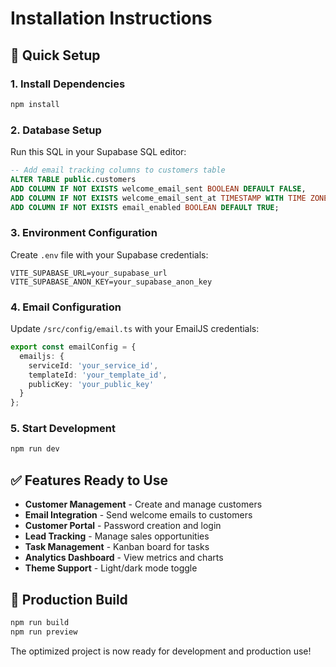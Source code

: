 # Installation Instructions

## 🚀 Quick Setup

### 1. Install Dependencies
```bash
npm install
```

### 2. Database Setup
Run this SQL in your Supabase SQL editor:
```sql
-- Add email tracking columns to customers table
ALTER TABLE public.customers 
ADD COLUMN IF NOT EXISTS welcome_email_sent BOOLEAN DEFAULT FALSE,
ADD COLUMN IF NOT EXISTS welcome_email_sent_at TIMESTAMP WITH TIME ZONE,
ADD COLUMN IF NOT EXISTS email_enabled BOOLEAN DEFAULT TRUE;
```

### 3. Environment Configuration
Create `.env` file with your Supabase credentials:
```env
VITE_SUPABASE_URL=your_supabase_url
VITE_SUPABASE_ANON_KEY=your_supabase_anon_key
```

### 4. Email Configuration
Update `/src/config/email.ts` with your EmailJS credentials:
```typescript
export const emailConfig = {
  emailjs: {
    serviceId: 'your_service_id',
    templateId: 'your_template_id', 
    publicKey: 'your_public_key'
  }
};
```

### 5. Start Development
```bash
npm run dev
```

## ✅ Features Ready to Use

- **Customer Management** - Create and manage customers
- **Email Integration** - Send welcome emails to customers  
- **Customer Portal** - Password creation and login
- **Lead Tracking** - Manage sales opportunities
- **Task Management** - Kanban board for tasks
- **Analytics Dashboard** - View metrics and charts
- **Theme Support** - Light/dark mode toggle

## 🔧 Production Build
```bash
npm run build
npm run preview
```

The optimized project is now ready for development and production use!